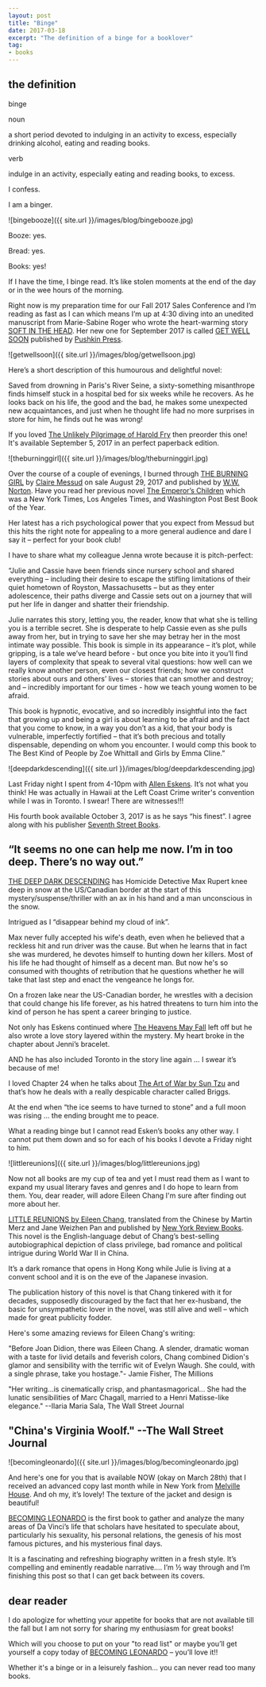 ```yaml
---
layout: post
title: "Binge"
date: 2017-03-18    
excerpt: "The definition of a binge for a booklover"
tag:
- books
---
```


## the definition

binge

noun

a short period devoted to indulging in an activity to excess, especially drinking alcohol, eating and reading books.

verb

indulge in an activity, especially eating and reading books, to excess.

I confess.

I am a binger.

![bingebooze]({{ site.url }}/images/blog/bingebooze.jpg)

Booze: yes.

Bread: yes.

Books: yes!

If I have the time, I binge read. It’s like stolen moments at the end of the day or in the wee hours of the morning.

Right now is my preparation time for our Fall 2017 Sales Conference and I’m reading as fast as I can which means I’m up at 4:30 diving into an unedited manuscript from Marie-Sabine Roger who wrote the heart-warming story [SOFT IN THE HEAD](http://penguinrandomhouse.ca/books/539072/soft-head#9781782271581). Her new one for September 2017 is called [GET WELL SOON](http://penguinrandomhouse.ca/books/552879/get-well-soon#9781782272168) published by [Pushkin Press](http://www.pushkinpress.com/).

![getwellsoon]({{ site.url }}/images/blog/getwellsoon.jpg)

Here’s a short description of this humourous and delightful novel:

Saved from drowning in Paris's River Seine, a sixty-something misanthrope finds himself stuck in a hospital bed for six weeks while he recovers. As he looks back on his life, the good and the bad, he makes some unexpected new acquaintances, and just when he thought life had no more surprises in store for him, he finds out he was wrong!

If you loved [The Unlikely Pilgrimage of Harold Fry](https://www.amazon.ca/Unlikely-Pilgrimage-Harold-Fry/dp/0385677715) then preorder this one! It's available September 5, 2017 in an perfect paperback edition.

![theburninggirl]({{ site.url }}/images/blog/theburninggirl.jpg)

Over the course of a couple of evenings, I burned through [THE BURNING GIRL](http://books.wwnorton.com/books/detail.aspx?ID=4294994209) by [Claire Messud](http://www.penguinrandomhouse.com/authors/70464/claire-messud) on sale August 29, 2017 and published by [W.W. Norton](http://books.wwnorton.com/books/index.aspx).   Have you read her previous novel [The Emperor’s Children](https://www.amazon.ca/Emperors-Children-Claire-Messud/dp/030727666X) which was a New York Times, Los Angeles Times, and Washington Post Best Book of the Year.

Her latest has a rich psychological power that you expect from Messud but this hits the right note for appealing to a more general audience and dare I say it – perfect for your book club!

I have to share what my colleague Jenna wrote because it is pitch-perfect:

“Julie and Cassie have been friends since nursery school and shared everything – including their desire to escape the stifling limitations of their quiet hometown of Royston, Massachusetts – but as they enter adolescence, their paths diverge and Cassie sets out on a journey that will put her life in danger and shatter their friendship.

Julie narrates this story, letting you, the reader, know that what she is telling you is a terrible secret. She is desperate to help Cassie even as she pulls away from her, but in trying to save her she may betray her in the most intimate way possible.
This book is simple in its appearance – it’s plot, while gripping, is a tale we’ve heard before - but once you bite into it you’ll find layers of complexity that speak to several vital questions: how well can we really know another person, even our closest friends; how we construct stories about ours and others’ lives – stories that can smother and destroy; and – incredibly important for our times - how we teach young women to be afraid.

This book is hypnotic, evocative, and so incredibly insightful into the fact that growing up and being a girl is about learning to be afraid and the fact that you come to know, in a way you don’t as a kid, that your body is vulnerable, imperfectly fortified – that it’s both precious and totally dispensable, depending on whom you encounter. I would comp this book to The Best Kind of People by Zoe Whittall and Girls by Emma Cline.”

![deepdarkdescending]({{ site.url }}/images/blog/deepdarkdescending.jpg)

Last Friday night I spent from 4-10pm with [Allen Eskens](http://alleneskens.com/). It’s not what you think! He was actually in Hawaii at the Left Coast Crime writer's convention while I was in Toronto. I swear! There are witnesses!!!

His fourth book available October 3, 2017 is as he says “his finest”. I agree along with his publisher [Seventh Street Books](http://www.seventhstreetbooks.com/).

## “It seems no one can help me now. I’m in too deep. There’s no way out.”

[THE DEEP DARK DESCENDING](https://www.amazon.ca/Deep-Dark-Descending-Allen-Eskens-ebook/dp/B01MT6ZAO7) has Homicide Detective Max Rupert knee deep in snow at the US/Canadian border at the start of this mystery/suspense/thriller with an ax in his hand and a man unconscious in the snow.

Intrigued as I “disappear behind my cloud of ink”.

Max never fully accepted his wife's death, even when he believed that a reckless hit and run driver was the cause. But when he learns that in fact she was murdered, he devotes himself to hunting down her killers. Most of his life he had thought of himself as a decent man. But now he's so consumed with thoughts of retribution that he questions whether he will take that last step and enact the vengeance he longs for.

On a frozen lake near the US-Canadian border, he wrestles with a decision that could change his life forever, as his hatred threatens to turn him into the kind of person he has spent a career bringing to justice.

Not only has Eskens continued where [The Heavens May Fall](https://www.amazon.ca/Heavens-May-Fall-Allen-Eskens/dp/1633882055) left off but he also wrote a love story layered within the mystery. My heart broke in the chapter about Jenni’s bracelet.

AND he has also included Toronto in the story line again … I swear it’s because of me!

I loved Chapter 24 when he talks about [The Art of War by Sun Tzu](https://www.amazon.ca/s/?ie=UTF8&keywords=the+art+of+war+-+sun+tzu&tag=googcana-20&index=aps&hvadid=174247313014&hvpos=1t1&hvnetw=g&hvrand=6479861463624591256&hvpone=&hvptwo=&hvqmt=e&hvdev=c&hvdvcmdl=&hvlocint=&hvlocphy=9061010&hvtargid=kwd-3378909936&ref=pd_sl_43fh4w5qn1_e) and that’s how he deals with a really despicable character called Briggs.

At the end when “the ice seems to have turned to stone” and a full moon was rising … the ending brought me to peace.

What a reading binge but I cannot read Esken’s books any other way. I cannot put them down and so for each of his books I devote a Friday night to him.

![littlereunions]({{ site.url }}/images/blog/littlereunions.jpg)

Now not all books are my cup of tea and yet I must read them as I want to expand my usual literary faves and genres and I do hope to learn from them. You, dear reader, will adore Eileen Chang I'm sure after finding out more about her.

[LITTLE REUNIONS by Eileen Chang](https://www.nyrb.com/collections/eileen-chang), translated from the Chinese by Martin Merz and Jane Weizhen Pan and published by [New York Review Books](http://nyrbclassics.tumblr.com/). This novel is the English-language debut of Chang’s best-selling autobiographical depiction of class privilege, bad romance and political intrigue during World War II in China.

It’s a dark romance that opens in Hong Kong while Julie is living at a convent school and it is on the eve of the Japanese invasion.

The publication history of this novel is that Chang tinkered with it for decades, supposedly discouraged by the fact that her ex-husband, the basic for unsympathetic lover in the novel, was still alive and well – which made for great publicity fodder.

Here's some amazing reviews for Eileen Chang's writing:

"Before Joan Didion, there was Eileen Chang. A slender, dramatic woman with a taste for livid details and feverish colors, Chang combined Didion's glamor and sensibility with the terrific wit of Evelyn Waugh. She could, with a single phrase, take you hostage."- Jamie Fisher, The Millions

"Her writing...is cinematically crisp, and phantasmagorical... She had the lunatic sensibilities of Marc Chagall, married to a Henri Matisse-like elegance." --Ilaria Maria Sala, The Wall Street Journal

## "China's Virginia Woolf." --The Wall Street Journal

![becomingleonardo]({{ site.url }}/images/blog/becomingleonardo.jpg)

And here's one for you that is available NOW (okay on March 28th) that I received an advanced copy last month while in New York from [Melville House](https://www.mhpbooks.com/). And oh my, it’s lovely!  The texture of the jacket and design is beautiful!

[BECOMING LEONARDO](https://www.mhpbooks.com/books/becoming-leonardo/) is the first book to gather and analyze the many areas of Da Vinci’s life that scholars have hesitated to speculate about, particularly his sexuality, his personal relations, the genesis of his most famous pictures, and his mysterious final days.

It is a fascinating and refreshing biography written in a fresh style. It’s compelling and eminently readable narrative…. I’m ½ way through and I’m finishing this post so that I can get back between its covers.

##  dear reader

 I do apologize for whetting your appetite for books that are not available till the fall but I am not sorry for sharing my enthusiasm for great books!

Which will you choose to put on your "to read list" or maybe you’ll get yourself a copy today of [BECOMING LEONARDO](https://www.mhpbooks.com/books/becoming-leonardo/)  – you’ll love it!!

Whether it's a binge or in a leisurely fashion... you can never read too many books.
